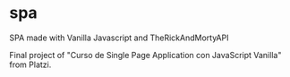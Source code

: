 # spa
SPA made with Vanilla Javascript and TheRickAndMortyAPI

Final project of "Curso de Single Page Application con JavaScript Vanilla" from Platzi.
